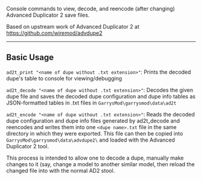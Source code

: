Console commands to view, decode, and reencode (after changing) Advanced Duplicator 2 save files.

Based on upstream work of Advanced Duplicator 2 at https://github.com/wiremod/advdupe2

---

## Basic Usage

`ad2t_print "<name of dupe without .txt extension>"`: Prints the decoded dupe's table to console for viewing/debugging

`ad2t_decode "<name of dupe without .txt extension>"`: Decodes the given dupe file and saves the decoded dupe configuration and dupe info tables as JSON-formatted tables in .txt files in `GarrysMod\garrysmod\data\ad2t`

`ad2t_encode "<name of dupe without .txt extension>"`: Reads the decoded dupe configuration and dupe info files generated by ad2t_decode and reencodes and writes them into one `<dupe name>.txt` file in the same directory in which they were exported. This file can then be copied into `GarrysMod\garrysmod\data\advdupe2\` and loaded with the Advanced Duplicator 2 tool. 

This process is intended to allow one to decode a dupe, manually make changes to it (say, change a model to another similar model, then reload the changed file into with the normal AD2 stool.